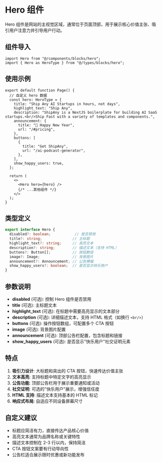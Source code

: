 # Hero 组件

Hero 组件是网站的主视觉区域，通常位于页面顶部，用于展示核心价值主张、吸引用户注意力并引导用户行动。

## 组件导入

```tsx
import Hero from "@/components/blocks/hero";
import { Hero as HeroType } from "@/types/blocks/hero";
```

## 使用示例

```tsx
export default function Page() {
  // 自定义 hero 数据
  const hero: HeroType = {
    title: "Ship Any AI Startups in hours, not days",
    highlight_text: "Ship Any",
    description: "ShipAny is a NextJS boilerplate for building AI SaaS startups.<br/>Ship Fast with a variety of templates and components.",
    announcement: {
      title: "🎉 Happy New Year",
      url: "/#pricing",
    },
    buttons: [
      {
        title: "Get ShipAny",
        url: "/ai-podcast-generator",
      },
    ],
    show_happy_users: true,
  };

  return (
    <>
      <Hero hero={hero} />
      {/* ...其他组件 */}
    </>
  );
}
```

## 类型定义

```typescript
export interface Hero {
  disabled?: boolean;           // 是否禁用
  title?: string;              // 主标题
  highlight_text?: string;     // 高亮文本
  description?: string;        // 描述文本（支持 HTML）
  buttons?: Button[];          // 按钮数组
  image?: Image;               // 背景图片
  announcement?: Announcement; // 公告横幅
  show_happy_users?: boolean;  // 是否显示快乐用户
}
```

## 参数说明

- **disabled** (可选): 控制 Hero 组件是否禁用
- **title** (可选): 主标题文本
- **highlight_text** (可选): 在标题中需要高亮显示的文本部分
- **description** (可选): 详细描述文本，支持 HTML 格式（如换行 `<br/>`）
- **buttons** (可选): 操作按钮数组，可配置多个 CTA 按钮
- **image** (可选): 背景图片配置
- **announcement** (可选): 顶部公告栏配置，包含标题和链接
- **show_happy_users** (可选): 是否显示"快乐用户"社交证明元素

## 特点

1. **吸引力设计**: 大标题和突出的 CTA 按钮，快速传达价值主张
2. **文本高亮**: 支持标题中特定文字的高亮显示
3. **公告功能**: 顶部公告栏用于展示重要通知或活动
4. **社交证明**: 可选的"快乐用户"展示，增强信任度
5. **HTML 支持**: 描述文本支持基本的 HTML 标记
6. **响应式布局**: 自适应不同设备屏幕尺寸

## 自定义建议

- 标题应简洁有力，直接传达产品核心价值
- 高亮文本通常为品牌名称或关键特性
- 描述文本控制在 2-3 行以内，保持简洁
- CTA 按钮文案要有行动导向性
- 公告栏适合展示限时优惠或新功能发布